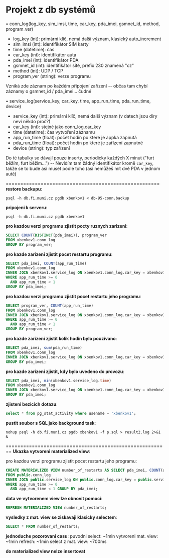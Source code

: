 Projekt z db systémů
===

• conn_log(log_key, sim_imsi, time, car_key, pda_imei, gsmnet_id, method, program_ver)
- log_key (int): primární klíč, nemá další význam, klasický auto_increment
- sim_imsi (int): identifikátor SIM karty
- time (datetime): čas
- car_key (int): identifikátor auta
- pda_imei (int): identifikátor PDA
- gsmnet_id (int): identifikátor sítě, prefix 230 znamená "cz"
- method (int): UDP / TCP
- program_ver (string): verze programu

Vzniká zde záznam po každém připojení zařízení
-- občas tam chybí záznamy o gsmnet_id / pda_imei... čudné

• service_log(service_key, car_key, time, app_run_time, pda_run_time, device)
- service_key (int): primární klíč, nemá další význam (v datech jsou díry neví někdo proč?)
- car_key (int): stejné jako conn_log.car_key
- time (datetime): čas vytvoření záznamu
- app_run_time (float): počet hodin po které je appka zapnutá
- pda_run_time (float): počet hodin po které je zařízení zapnutné
- device (string): typ zařízení

Do té tabulky se dávají pouze inserty, periodicky každých X minut ("furt běžím, furt běžím...")
-- Nevidím tam žádný identifikátor kromě `car_key`, takže se to bude asi muset podle toho (asi nemůžeš mít dvě PDA v jednom autě)

=====================================================
**restore backupu**:

`
 psql -h db.fi.muni.cz pgdb xbenkov1 < db-95-conn.backup
 `

**pripojeni k serveru**:

`
psql -h db.fi.muni.cz pgdb xbenkov1
`

**pro kazdou verzi programu zjistit pocty ruznych zarizeni**:

 ```sql
 SELECT COUNT(DISTINCT(pda_imei)), program_ver
 FROM xbenkov1.conn_log
 GROUP BY program_ver;
 ```

**pro kazde zarizeni zjistit pocet restartu programu**:

```sql
SELECT pda_imei, COUNT(app_run_time)
FROM xbenkov1.conn_log
INNER JOIN xbenkov1.service_log ON xbenkov1.conn_log.car_key = xbenkov1.service_log.car_key
WHERE app_run_time >= 0
  AND app_run_time < 1
GROUP BY pda_imei;
```

**pro kazdou verzi programu zjistit pocet restartu jeho programu**:

```sql
SELECT program_ver, COUNT(app_run_time)
FROM xbenkov1.conn_log
INNER JOIN xbenkov1.service_log ON xbenkov1.conn_log.car_key = xbenkov1.service_log.car_key
WHERE app_run_time >= 0
  AND app_run_time < 1
GROUP BY program_ver;
```

**pro kazde zarizeni zjistit kolik hodin bylo pouzivano**:

```sql
SELECT pda_imei, sum(pda_run_time)
FROM xbenkov1.conn_log
INNER JOIN xbenkov1.service_log ON xbenkov1.conn_log.car_key = xbenkov1.service_log.car_key
GROUP BY pda_imei;
```

 **pro kazde zarizeni zjistit, kdy bylo uvedeno do provozu**:

```sql
SELECT pda_imei, min(xbenkov1.service_log.time)
FROM xbenkov1.conn_log
INNER JOIN xbenkov1.service_log ON xbenkov1.conn_log.car_key = xbenkov1.service_log.car_key
GROUP BY pda_imei;
```

**zjisteni bezicich dotazu**:

```sql
select * from pg_stat_activity where usename = 'xbenkov1';
```

**pustit soubor s SQL jako background task**:

`
nohup psql -h db.fi.muni.cz pgdb xbenkov1 -f p.sql > result2.log 2>&1 &
`

========================================================
**Ukazka vytvoreni materialized view**:

pro kazdou verzi programu zjistit pocet restartu jeho programu:

```sql
CREATE MATERIALIZED VIEW number_of_restarts AS SELECT pda_imei, COUNT(app_run_time)
FROM public.conn_log
INNER JOIN public.service_log ON public.conn_log.car_key = public.service_log.car_key
WHERE app_run_time >= 0
  AND app_run_time < 1 GROUP BY pda_imei;
```

**data ve vytvorenem view lze obnovit pomoci**:

```sql
REFRESH MATERIALIZED VIEW number_of_restarts;
```

**vysledky z mat. view se ziskavaji klasicky selectem**:

```sql
SELECT * FROM number_of_restarts;
```

**jednoduche pozorovani casu**:
puvodni select: ~1min
vytvoreni mat. view: ~1min
refresh: ~1min
select z mat. view: ~700ms

**do materialized view nelze insertovat**
